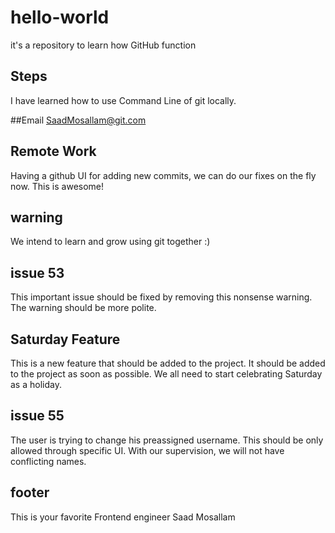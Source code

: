 # hello-world
it's a repository to learn how GitHub function
## Steps
I have learned how to use Command Line of git locally.<br />

##Email
SaadMosallam@git.com

## Remote Work
Having a github UI for adding new commits, we can do our fixes on the fly now. This is awesome!

## warning
We intend to learn and grow using git together :)

## issue 53
This important issue should be fixed by removing this nonsense warning. The warning should be more polite.

## Saturday Feature
This is a new feature that should be added to the project. It should be added to the project as soon as possible.
We all need to start celebrating Saturday as a holiday.
## issue 55
The user is trying to change his preassigned username. This should be only allowed through specific UI.
With our supervision, we will not have conflicting names.

## footer
This is your favorite Frontend engineer Saad Mosallam
